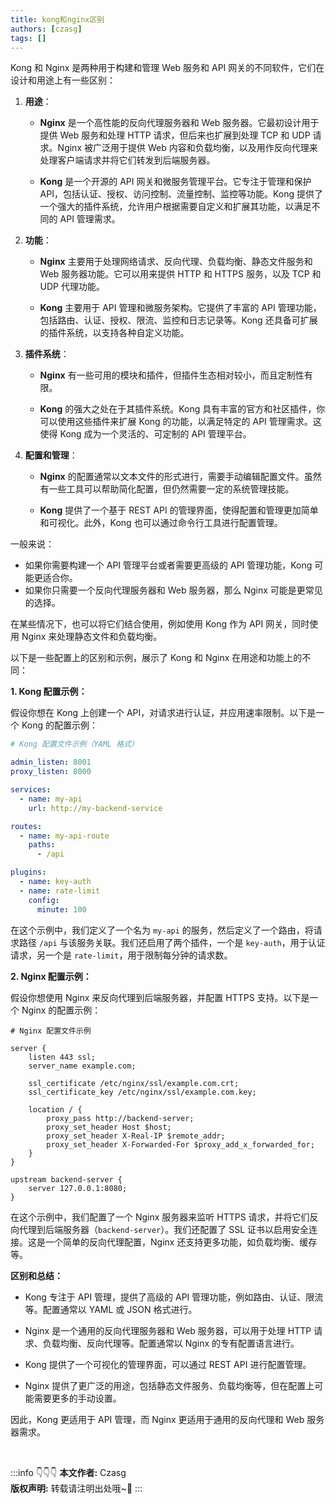 ```yaml
---
title: kong和nginx区别
authors: [czasg]
tags: []
---
```


Kong 和 Nginx 是两种用于构建和管理 Web 服务和 API 网关的不同软件，它们在设计和用途上有一些区别：

<!--truncate-->

1. **用途**：

    - **Nginx** 是一个高性能的反向代理服务器和 Web 服务器。它最初设计用于提供 Web 服务和处理 HTTP 请求，但后来也扩展到处理 TCP 和 UDP 请求。Nginx 被广泛用于提供 Web 内容和负载均衡，以及用作反向代理来处理客户端请求并将它们转发到后端服务器。

    - **Kong** 是一个开源的 API 网关和微服务管理平台。它专注于管理和保护 API，包括认证、授权、访问控制、流量控制、监控等功能。Kong 提供了一个强大的插件系统，允许用户根据需要自定义和扩展其功能，以满足不同的 API 管理需求。

2. **功能**：

    - **Nginx** 主要用于处理网络请求、反向代理、负载均衡、静态文件服务和 Web 服务器功能。它可以用来提供 HTTP 和 HTTPS 服务，以及 TCP 和 UDP 代理功能。

    - **Kong** 主要用于 API 管理和微服务架构。它提供了丰富的 API 管理功能，包括路由、认证、授权、限流、监控和日志记录等。Kong 还具备可扩展的插件系统，以支持各种自定义功能。

3. **插件系统**：

    - **Nginx** 有一些可用的模块和插件，但插件生态相对较小，而且定制性有限。

    - **Kong** 的强大之处在于其插件系统。Kong 具有丰富的官方和社区插件，你可以使用这些插件来扩展 Kong 的功能，以满足特定的 API 管理需求。这使得 Kong 成为一个灵活的、可定制的 API 管理平台。

4. **配置和管理**：

    - **Nginx** 的配置通常以文本文件的形式进行，需要手动编辑配置文件。虽然有一些工具可以帮助简化配置，但仍然需要一定的系统管理技能。

    - **Kong** 提供了一个基于 REST API 的管理界面，使得配置和管理更加简单和可视化。此外，Kong 也可以通过命令行工具进行配置管理。

一般来说：

- 如果你需要构建一个 API 管理平台或者需要更高级的 API 管理功能，Kong 可能更适合你。
- 如果你只需要一个反向代理服务器和 Web 服务器，那么 Nginx 可能是更常见的选择。

在某些情况下，也可以将它们结合使用，例如使用 Kong 作为 API 网关，同时使用 Nginx 来处理静态文件和负载均衡。






以下是一些配置上的区别和示例，展示了 Kong 和 Nginx 在用途和功能上的不同：

**1. Kong 配置示例：**

假设你想在 Kong 上创建一个 API，对请求进行认证，并应用速率限制。以下是一个 Kong 的配置示例：

```yaml
# Kong 配置文件示例（YAML 格式）

admin_listen: 8001
proxy_listen: 8000

services:
  - name: my-api
    url: http://my-backend-service

routes:
  - name: my-api-route
    paths:
      - /api

plugins:
  - name: key-auth
  - name: rate-limit
    config:
      minute: 100
```

在这个示例中，我们定义了一个名为 `my-api` 的服务，然后定义了一个路由，将请求路径 `/api` 与该服务关联。我们还启用了两个插件，一个是 `key-auth`，用于认证请求，另一个是 `rate-limit`，用于限制每分钟的请求数。

**2. Nginx 配置示例：**

假设你想使用 Nginx 来反向代理到后端服务器，并配置 HTTPS 支持。以下是一个 Nginx 的配置示例：

```nginx
# Nginx 配置文件示例

server {
    listen 443 ssl;
    server_name example.com;

    ssl_certificate /etc/nginx/ssl/example.com.crt;
    ssl_certificate_key /etc/nginx/ssl/example.com.key;

    location / {
        proxy_pass http://backend-server;
        proxy_set_header Host $host;
        proxy_set_header X-Real-IP $remote_addr;
        proxy_set_header X-Forwarded-For $proxy_add_x_forwarded_for;
    }
}

upstream backend-server {
    server 127.0.0.1:8080;
}
```

在这个示例中，我们配置了一个 Nginx 服务器来监听 HTTPS 请求，并将它们反向代理到后端服务器（`backend-server`）。我们还配置了 SSL 证书以启用安全连接。这是一个简单的反向代理配置，Nginx 还支持更多功能，如负载均衡、缓存等。

**区别和总结：**

- Kong 专注于 API 管理，提供了高级的 API 管理功能，例如路由、认证、限流等。配置通常以 YAML 或 JSON 格式进行。

- Nginx 是一个通用的反向代理服务器和 Web 服务器，可以用于处理 HTTP 请求、负载均衡、反向代理等。配置通常以 Nginx 的专有配置语言进行。

- Kong 提供了一个可视化的管理界面，可以通过 REST API 进行配置管理。

- Nginx 提供了更广泛的用途，包括静态文件服务、负载均衡等，但在配置上可能需要更多的手动设置。

因此，Kong 更适用于 API 管理，而 Nginx 更适用于通用的反向代理和 Web 服务器需求。

<br/>

:::info 👇👇👇
**本文作者:** Czasg      
**版权声明:** 转载请注明出处哦~👮‍
:::
